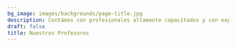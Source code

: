 ```yaml
---
bg_image: images/backgrounds/page-title.jpg
description: Contámos con profesionales altamente capacitados y con experiencia profesional.
draft: false
title: Nuestros Profesores
---
```

